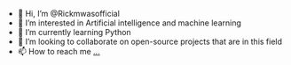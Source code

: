 - 👋 Hi, I’m @Rickmwasofficial
- 👀 I’m interested in Artificial intelligence and machine learning
- 🌱 I’m currently learning Python
- 💞️ I’m looking to collaborate on open-source projects that are in this field 
- 📫 How to reach me [...](https://github.com/Rickmwasofficial)

<!---
Rickmwasofficial/Rickmwasofficial is a ✨ special ✨ repository because its `README.md` (this file) appears on your GitHub profile.
You can click the Preview link to take a look at your changes.
--->
